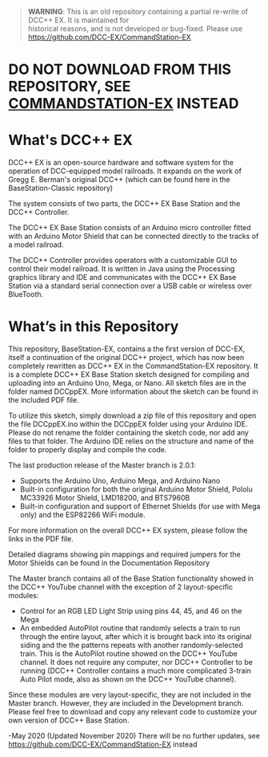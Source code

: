 > **WARNING**: This is an old repository containing a partial re-write of DCC++ EX. It is maintained for  
> historical reasons, and is not developed or bug-fixed. Please use https://github.com/DCC-EX/CommandStation-EX

# DO NOT DOWNLOAD FROM THIS REPOSITORY, SEE [COMMANDSTATION-EX](https://github.com/DCC-EX/CommandStation-EX) INSTEAD

# What's DCC++ EX

DCC++ EX is an open-source hardware and software system for the operation of DCC-equipped model railroads. It expands on the work of Gregg E. Berman's original DCC++ (which can be found here in the BaseStation-Classic repository)

The system consists of two parts, the DCC++ EX Base Station and the DCC++ Controller.

The DCC++ EX Base Station consists of an Arduino micro controller fitted with an Arduino Motor Shield that can be connected directly to the tracks of a model railroad.

The DCC++ Controller provides operators with a customizable GUI to control their model railroad.  It is written in Java using the Processing graphics library and IDE and communicates with the DCC++ EX Base Station via a standard serial connection over a USB cable or wireless over BlueTooth.

# What’s in this Repository

This repository, BaseStation-EX, contains a the first version of DCC-EX, itself a continuation of the original DCC++ project, which has now been completely rewritten as DCC++ EX in the CommandStation-EX repository. It is a complete DCC++ EX Base Station sketch designed for compiling and uploading into an Arduino Uno, Mega, or Nano.  All sketch files are in the folder named DCCppEX. More information about the sketch can be found in the included PDF file.

To utilize this sketch, simply download a zip file of this repository and open the file DCCppEX.ino within the DCCppEX folder using your Arduino IDE.  Please do not rename the folder containing the sketch code, nor add any files to that folder.  The Arduino IDE relies on the structure and name of the folder to properly display and compile the code.

The last production release of the Master branch is 2.0.1:

* Supports the Arduino Uno, Arduino Mega, and Arduino Nano
* Built-in configuration for both the original Arduino Motor Shield, Pololu MC33926 Motor Shield, LMD18200, and BTS7960B
* Built-in configuration and support of Ethernet Shields (for use with Mega only) and the ESP82266 WiFi module.

For more information on the overall DCC++ EX system, please follow the links in the PDF file.

Detailed diagrams showing pin mappings and required jumpers for the Motor Shields can be found in the Documentation Repository

The Master branch contains all of the Base Station functionality showed in the DCC++ YouTube channel with the exception of 2 layout-specific modules:

* Control for an RGB LED Light Strip using pins 44, 45, and 46 on the Mega
* An embedded AutoPilot routine that randomly selects a train to run through the entire layout, after which it is brought back into its original siding and the the patterns repeats with another randomly-selected train.  This is the AutoPilot routine showed on the DCC++ YouTube channel.  It does not require any computer, nor DCC++ Controller to be running (DCC++ Controller contains a much more complicated 3-train Auto Pilot mode, also as shown on the DCC++ YouTube channel).

Since these modules are very layout-specific, they are not included in the Master branch.  However, they are included in the Development branch.  Please feel free to download and copy any relevant code to customize your own version of DCC++ Base Station.

-May 2020 (Updated November 2020) There will be no further updates, see https://github.com/DCC-EX/CommandStation-EX instead

